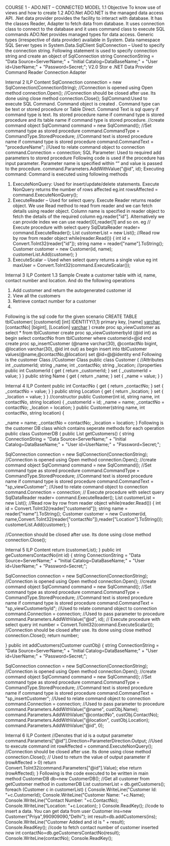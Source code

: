 COURSE 1 - ADO.NET – CONNECTED MODEL
1.1 Objective
To know use of views and how to create
1.2 ADO.Net
ADO.NET is the managed data access API. .Net data provider provides the facility to interact with
database. It has the classes Reader, Adapter to fetch data from database. It uses connection
class to connect to the database and it uses command class to execute SQL commands
ADO.Net provides managed types for data access.
Generic types (irrespective of data provider) available in System. Data namespace
SQL Server types in System.Data.SqlClient
SqlConnection – Used to specify the connection string. Following statement is used to specify
connection string and create an object of SqlConnection
string ConnectionString = "Data Source=ServerName;" +
"Initial Catalog=DataBaseName;" +
"User id=UserName;" +
"Password=Secret;";
V2.0
Stor
e
.NET Data Provider
Command
Reader Connection
Adapter

Internal 2
ILP Content
SqlConnection connection = new SqlConnection(ConnectionString);
//Connection is opened using Open method
 connection.Open();
 //Connection should be closed after use. Its done using close method
 connection.Close();
SqlCommand:Used to execute SQL Command. Command object is created . Command type
can be text or stored procedure or Table Direct. Command Text is sql query if command type is
text. Its stored procedure name if command type is stored procedure and its table name if
command type is stored procedure.
 //create command object
 SqlCommand command = new SqlCommand();
 //Set command type as stored procedure
 command.CommandType = CommandType.StoredProcedure;
 //Command text is stored procedure name if command type is stored procedure
 command.CommandText = "procedureName";
 //Used to relate command object to connection
 command.Connection = connection;
SQL Parameter: Used to required add parameters to stored procedure
 Following code is used if the procedure has input parameter. Parameter name is specified
within “” and value is passed to the procedure.
 command.Parameters.AddWithValue("@id", id);
Executing command:
Command is executed using following methods
1) ExecuteNonQuery:
Used for insert/update/delete statements. Execute NonQuery returns the number
of rows affected
eg.int rowsAffected = command.ExecuteNonQuery();
2) ExecuteReader – Used for select query. Execute Reader returns reader object. We use Read
method to read from reader and we can fetch details using reader object. Column name is
specified in reader object to fetch the details of the required column eg.reader["id"]. Alternatively
we can provide index we can use reader[0],reader[1] and so on.
eg
// Execute procedure with select query
 SqlDataReader reader= command.ExecuteReader();
 List<Customer> customerList = new List<Customer>();
 //Read row by row from reader object
 while(reader.Read())
 {
 int id = Convert.ToInt32(reader["id"]);
 string name = reader["name"].ToString();
 Customer customer = new Customer(id, name);
 customerList.Add(customer);
 }
3) ExecuteScalar – Used when select query returns a single value
eg int maxUser = Convert.ToInt32(command.ExecuteScalar());

Internal 3
ILP Content
1.3 Sample
Create a customer table with id, name, contact number and location. And do the following
operations
1. Add customer and return the autogenerated customer id
2. View all the customers
3. Retrieve contact number for a customer
4.
Following is the sql code for the given scenario
CREATE TABLE tblCustomer(
[customerid] [int] IDENTITY(1,1) primary key,
[name] [varchar](30),
[contactNo] [bigint],
[Location] [varchar](30)
)
create proc sp_viewCustomer
as
select * from tblCustomer
create proc sp_viewCustomerbyId
(@id int)
as
begin
select contactNo from tblCustomer
where customerid=@id
end
create proc sp_insertCustomer
(@name varchar(30),
@contactNo bigint,
@location varchar(30),
@id int out)
as
begin
insert into tblCustomer
values(@name,@contactNo,@location)
set @id=@@identity
end
Following is the customer Class
//Customer Class
 public class Customer
 {
 //Attributes
 int _customerId;
 string _name;
 int _contactNo;
 string _location;
 //properties
 public int CustomerId { get { return _customerId; } set { _customerId =
value; } }
 public string Name { get { return _name; } set { _name = value; } }

Internal 4
ILP Content
 public int ContactNo { get { return _contactNo; } set { _contactNo =
value; } }
 public string Location { get { return _location; } set { _location =
value; } }
 //constructor
 public Customer(int id, string name, int contactNo, string location)
 {
 _customerId = id;
 _name = name;
 _contactNo = contactNo;
 _location = location;
 }
 public Customer(string name, int contactNo, string location)
 {

 _name = name;
 _contactNo = contactNo;
 _location = location;
 }
Following is the customer DB class which contains seperate methods for each operation
public class CustomerDB
 {
 public List<Customer> getCustomers()
 {
 string ConnectionString = "Data Source=ServerName;" +
 "Initial Catalog=DataBaseName;" +
"User id=UserName;" +
"Password=Secret;";

 SqlConnection connection = new SqlConnection(ConnectionString);
 //Connection is opened using Open method
 connection.Open();
 //create command object
 SqlCommand command = new SqlCommand();
 //Set command type as stored procedure
 command.CommandType = CommandType.StoredProcedure;
 //Command text is stored procedure name if command type is stored
procedure
 command.CommandText = "sp_viewCustomer";
 //Used to relate command object to connection
 command.Connection = connection;
 // Execute procedure with select query
 SqlDataReader reader= command.ExecuteReader();
 List<Customer> customerList = new List<Customer>();
 //Read row by row from reader object
 while(reader.Read())
 {
 int id = Convert.ToInt32(reader["customerid"]);
 string name = reader["name"].ToString();
 Customer customer = new Customer(id,
name,Convert.ToInt32(reader["contactNo"]),reader["Location"].ToString());
 customerList.Add(customer);
 }

 //Connection should be closed after use. Its done using close method
 connection.Close();

Internal 5
ILP Content
 return (customerList);
 }
 public int geCustomersContactNo(int id)
 {
 string ConnectionString = "Data Source=ServerName;" +
 "Initial Catalog=DataBaseName;" +
"User id=UserName;" +
"Password=Secret;";

 SqlConnection connection = new SqlConnection(ConnectionString);
 //Connection is opened using Open method
 connection.Open();
 //create command object
 SqlCommand command = new SqlCommand();
 //Set command type as stored procedure
 command.CommandType = CommandType.StoredProcedure;
 //Command text is stored procedure name if command type is stored
procedure
 command.CommandText = "sp_viewCustomerbyId";
 //Used to relate command object to connection
 command.Connection = connection;
 //Used to pass parameter to procedure
 command.Parameters.AddWithValue("@id", id);
 // Execute procedure with select query
 int number = Convert.ToInt32(command.ExecuteScalar());
 //Connection should be closed after use. Its done using close method
 connection.Close();
 return number;

 }
 public int addCustomers(Customer custObj)
 {
 string ConnectionString = "Data Source=ServerName;" +
 "Initial Catalog=DataBaseName;" +
"User id=UserName;" +
 "Password=Secret;";

 SqlConnection connection = new SqlConnection(ConnectionString);
 //Connection is opened using Open method
 connection.Open();
 //create command object
 SqlCommand command = new SqlCommand();
 //Set command type as stored procedure
 command.CommandType = CommandType.StoredProcedure;
 //Command text is stored procedure name if command type is stored
procedure
 command.CommandText = "sp_insertCustomer";
 //Used to relate command object to connection
 command.Connection = connection;
 //Used to pass parameter to procedure
 command.Parameters.AddWithValue("@name", custObj.Name);
 command.Parameters.AddWithValue("@contactNo", custObj.ContactNo);
 command.Parameters.AddWithValue("@location", custObj.Location);
 command.Parameters.AddWithValue("@id", 0);

Internal 6
ILP Content
 //Denotes that id is a output parameter
 command.Parameters["@id"].Direction=ParameterDirection.Output;
 //Used to execute command
 int rowAffected = command.ExecuteNonQuery();
 //Connection should be closed after use. Its done using close method
 connection.Close();
 // Used to return the value of output parameter
 if (rowAffected > 0)
 return Convert.ToInt32(command.Parameters["@id"].Value);
 else
 return (rowAffected);
 }
Following is the code executed to be written in main method
 CustomerDB db=new CustomerDB();
 //Get all customer from getCustomer method in customerDB
 List<Customer> customerList = db.getCustomers();
 foreach (Customer c in customerList)
 {
 Console.WriteLine("Customer Id: "+c.CustomerId);
 Console.WriteLine("Customer Name: "+c.Name);
 Console.WriteLine("Contact Number: "+c.ContactNo);
 Console.WriteLine("Location: "+c.Location);
 }
 Console.ReadKey();
 //code to insert a data. You can get data from user
 Customer ins=new Customer("Priya",990909090,"Delhi");
 int result=db.addCustomers(ins);
 Console.WriteLine("Customer Added and id is " + result);
 Console.ReadKey();
 //code to fetch contact number of customer inserted now
 int contactNo=db.geCustomersContactNo(result);
 Console.WriteLine(contactNo);
 Console.ReadKey();
